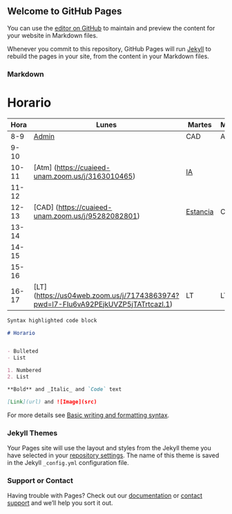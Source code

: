 ## Welcome to GitHub Pages

You can use the [editor on GitHub](https://github.com/NoeJA/NoeJA.github.io/edit/main/index.md) to maintain and preview the content for your website in Markdown files.

Whenever you commit to this repository, GitHub Pages will run [Jekyll](https://jekyllrb.com/) to rebuild the pages in your site, from the content in your Markdown files.

### Markdown
# Horario

| Hora  | Lunes   | Martes     | Miercoles   | Jueves    | Viernes   |
|-------|---------|------------|-------------|-----------|-----------|
| 8-9   | [Admin](https://us02web.zoom.us/j/89411837351?pwd=TUZwZlk4ekJjNkJkeWtmNmtZUmxSUT09) | CAD      | Admin     | CAD     | Admin   |
| 9-10  |         |            |             |           | Derecho |
| 10-11 | [Atm] (https://cuaieed-unam.zoom.us/j/3163010465)   | [IA](https://cuaieed-unam.zoom.us/j/2389730721?pwd=OSsvSHUyV0Q5VUs5YVlFYVhNbmJKdz09)       |       | IA      |           |
| 11-12 |         |            |             |           |           |
| 12-13 | [CAD] (https://cuaieed-unam.zoom.us/j/95282082801)   | [Estancia](https://cuaieed-unam.zoom.us/j/81440554784) | CAD ,Atm | Estancia  | Atm     |
| 13-14 |         |            |             |           |           |
| 14-15 |         |            |             | [Derecho](https://cuaieed-unam.zoom.us/j/87379798058?pwd=bTFIaUNIL3NLbFdNR2ZaVmNkSjc0UT09) |           |
| 15-16 |         |            |             |           |           |
| 16-17 | [LT] (https://us04web.zoom.us/j/71743863974?pwd=l7-FIu6vA92PEjkUVZP5jTATrtcazl.1)   | LT       | LT        | LT    | LT      |


```markdown
Syntax highlighted code block

# Horario


- Bulleted
- List

1. Numbered
2. List

**Bold** and _Italic_ and `Code` text

[Link](url) and ![Image](src)
```

For more details see [Basic writing and formatting syntax](https://docs.github.com/en/github/writing-on-github/getting-started-with-writing-and-formatting-on-github/basic-writing-and-formatting-syntax).

### Jekyll Themes

Your Pages site will use the layout and styles from the Jekyll theme you have selected in your [repository settings](https://github.com/NoeJA/NoeJA.github.io/settings/pages). The name of this theme is saved in the Jekyll `_config.yml` configuration file.

### Support or Contact

Having trouble with Pages? Check out our [documentation](https://docs.github.com/categories/github-pages-basics/) or [contact support](https://support.github.com/contact) and we’ll help you sort it out.
